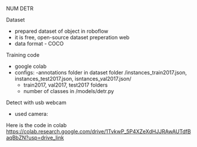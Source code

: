 NUM
DETR

Dataset
- prepared dataset of object in roboflow
- it is free, open-source dataset preperation web
- data format - COCO

Training code
- google colab
- configs:
  -annotations folder in dataset folder /instances_train2017.json, instances_test2017.json, isntances_val2017.json/
  - train2017, val2017, test2017 folders
  - number of classes in /models/detr.py

Detect with usb webcam
  - used camera:

Here is the code in colab 
https://colab.research.google.com/drive/1TvkwP_5P4XZeXdHJJRAwAUTdfBaqBbZN?usp=drive_link
